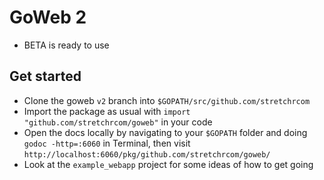 # GoWeb 2

  * BETA is ready to use

## Get started

  * Clone the goweb `v2` branch into `$GOPATH/src/github.com/stretchrcom`
  * Import the package as usual with `import "github.com/stretchrcom/goweb"` in your code
  * Open the docs locally by navigating to your `$GOPATH` folder and doing `godoc -http=:6060` in Terminal, then visit `http://localhost:6060/pkg/github.com/stretchrcom/goweb/`
  * Look at the `example_webapp` project for some ideas of how to get going

